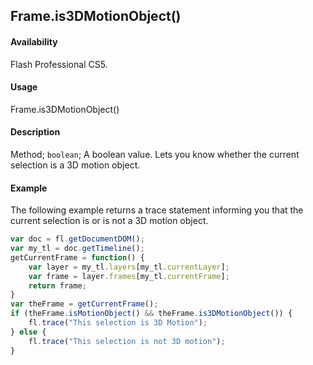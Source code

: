 ## Frame.is3DMotionObject()

#### Availability

Flash Professional CS5.

#### Usage

Frame.is3DMotionObject()

#### Description

Method; `boolean`; A boolean value. Lets you know whether the current selection is a 3D motion object.

#### Example

The following example returns a trace statement informing you that the current selection is or is not a 3D motion object.

```javascript
var doc = fl.getDocumentDOM();
var my_tl = doc.getTimeline();
getCurrentFrame = function() {
    var layer = my_tl.layers[my_tl.currentLayer];
    var frame = layer.frames[my_tl.currentFrame];
    return frame;
}
var theFrame = getCurrentFrame();
if (theFrame.isMotionObject() && theFrame.is3DMotionObject()) {
    fl.trace("This selection is 3D Motion");
} else {
    fl.trace("This selection is not 3D motion");
}
```
